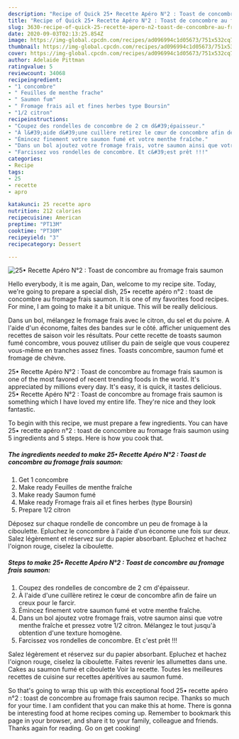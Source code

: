 ```yaml
---
description: "Recipe of Quick 25• Recette Apéro N°2 : Toast de concombre au fromage frais saumon"
title: "Recipe of Quick 25• Recette Apéro N°2 : Toast de concombre au fromage frais saumon"
slug: 3630-recipe-of-quick-25-recette-apero-n2-toast-de-concombre-au-fromage-frais-saumon
date: 2020-09-03T02:13:25.854Z
image: https://img-global.cpcdn.com/recipes/ad096994c1d05673/751x532cq70/25•-recette-apero-n2-toast-de-concombre-au-fromage-frais-saumon-photo-principale-de-la-recette.jpg
thumbnail: https://img-global.cpcdn.com/recipes/ad096994c1d05673/751x532cq70/25•-recette-apero-n2-toast-de-concombre-au-fromage-frais-saumon-photo-principale-de-la-recette.jpg
cover: https://img-global.cpcdn.com/recipes/ad096994c1d05673/751x532cq70/25•-recette-apero-n2-toast-de-concombre-au-fromage-frais-saumon-photo-principale-de-la-recette.jpg
author: Adelaide Pittman
ratingvalue: 5
reviewcount: 34068
recipeingredient:
- "1 concombre"
- " Feuilles de menthe frache"
- " Saumon fum"
- " Fromage frais ail et fines herbes type Boursin"
- "1/2 citron"
recipeinstructions:
- "Coupez des rondelles de concombre de 2 cm d&#39;épaisseur."
- "À l&#39;aide d&#39;une cuillère retirez le cœur de concombre afin de faire un creux pour le farcir."
- "Émincez finement votre saumon fumé et votre menthe fraîche."
- "Dans un bol ajoutez votre fromage frais, votre saumon ainsi que votre menthe fraîche et pressez votre 1/2 citron. Mélangez le tout jusqu&#39;à obtention d&#39;une texture homogène."
- "Farcissez vos rondelles de concombre. Et c&#39;est prêt !!!"
categories:
- Recipe
tags:
- 25
- recette
- apro

katakunci: 25 recette apro 
nutrition: 212 calories
recipecuisine: American
preptime: "PT13M"
cooktime: "PT30M"
recipeyield: "3"
recipecategory: Dessert

---
```



![25• Recette Apéro N°2 : Toast de concombre au fromage frais saumon](https://img-global.cpcdn.com/recipes/ad096994c1d05673/751x532cq70/25•-recette-apero-n2-toast-de-concombre-au-fromage-frais-saumon-photo-principale-de-la-recette.jpg)

Hello everybody, it is me again, Dan, welcome to my recipe site. Today, we're going to prepare a special dish, 25• recette apéro n°2 : toast de concombre au fromage frais saumon. It is one of my favorites food recipes. For mine, I am going to make it a bit unique. This will be really delicious.

Dans un bol, mélangez le fromage frais avec le citron, du sel et du poivre. A l&#39;aide d&#39;un économe, faites des bandes sur le côté. afficher uniquement des recettes de saison voir les résultats. Pour cette recette de toasts saumon fumé concombre, vous pouvez utiliser du pain de seigle que vous couperez vous-même en tranches assez fines. Toasts concombre, saumon fumé et fromage de chèvre.

25• Recette Apéro N°2 : Toast de concombre au fromage frais saumon is one of the most favored of recent trending foods in the world. It's appreciated by millions every day. It's easy, it is quick, it tastes delicious. 25• Recette Apéro N°2 : Toast de concombre au fromage frais saumon is something which I have loved my entire life. They're nice and they look fantastic.


To begin with this recipe, we must prepare a few ingredients. You can have 25• recette apéro n°2 : toast de concombre au fromage frais saumon using 5 ingredients and 5 steps. Here is how you cook that.

<!--inarticleads1-->

##### The ingredients needed to make 25• Recette Apéro N°2 : Toast de concombre au fromage frais saumon:

1. Get 1 concombre
1. Make ready  Feuilles de menthe fraîche
1. Make ready  Saumon fumé
1. Make ready  Fromage frais ail et fines herbes (type Boursin)
1. Prepare 1/2 citron


Déposez sur chaque rondelle de concombre un peu de fromage à la ciboulette. Epluchez le concombre à l&#39;aide d&#39;un économe une fois sur deux. Salez légèrement et réservez sur du papier absorbant. Epluchez et hachez l&#39;oignon rouge, ciselez la ciboulette. 

<!--inarticleads2-->

##### Steps to make 25• Recette Apéro N°2 : Toast de concombre au fromage frais saumon:

1. Coupez des rondelles de concombre de 2 cm d&#39;épaisseur.
1. À l&#39;aide d&#39;une cuillère retirez le cœur de concombre afin de faire un creux pour le farcir.
1. Émincez finement votre saumon fumé et votre menthe fraîche.
1. Dans un bol ajoutez votre fromage frais, votre saumon ainsi que votre menthe fraîche et pressez votre 1/2 citron. Mélangez le tout jusqu&#39;à obtention d&#39;une texture homogène.
1. Farcissez vos rondelles de concombre. Et c&#39;est prêt !!!


Salez légèrement et réservez sur du papier absorbant. Epluchez et hachez l&#39;oignon rouge, ciselez la ciboulette. Faites revenir les allumettes dans une. Cakes au saumon fumé et ciboulette Voir la recette. Toutes les meilleures recettes de cuisine sur recettes apéritives au saumon fumé. 

So that's going to wrap this up with this exceptional food 25• recette apéro n°2 : toast de concombre au fromage frais saumon recipe. Thanks so much for your time. I am confident that you can make this at home. There is gonna be interesting food at home recipes coming up. Remember to bookmark this page in your browser, and share it to your family, colleague and friends. Thanks again for reading. Go on get cooking!
